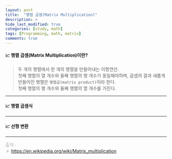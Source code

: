 ```yaml
---
layout: post
title:  "행렬 곱셈(Matrix Multiplication)"
description: > 
hide_last_modified: true
categories: [study, math]
tags: [Programming, math, matrix]
comments: true
---
```


#### 📈 행렬 곱셈(Matrix Multiplication)이란?
> 두 개의 행렬에서 한 개의 행렬을 만들어내는 이항연산. <br>
첫째 행렬의 열 개수와 둘째 행렬의 행 개수가 동일해야하며, 곱셈의 결과 새롭게 만들어진 행렬은 `행렬곱(matrix product)`이라 한다. <br>
첫째 행렬의 행 개수와 둘째 행렬의 열 개수를 가진다.

----
#### 📈 행렬 곱셈식

----
#### 📈 선형 변환

---- 
<span style="color:darkgray; font-size:14px;"> 출처 : <br>
＊ https://en.wikipedia.org/wiki/Matrix_multiplication <br>
</span>